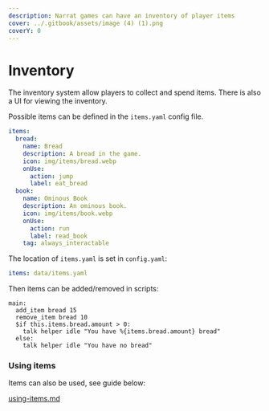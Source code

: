 ```yaml
---
description: Narrat games can have an inventory of player items
cover: ../.gitbook/assets/image (4) (1).png
coverY: 0
---
```


# Inventory

The inventory system allow players to collect and spend items. There is also a UI for viewing the inventory.

Possible items can be defined in the `items.yaml` config file.

```yaml
items:
  bread:
    name: Bread
    description: A bread in the game.
    icon: img/items/bread.webp
    onUse:
      action: jump
      label: eat_bread
  book:
    name: Ominous Book
    description: An ominous book.
    icon: img/items/book.webp
    onUse:
      action: run
      label: read_book
    tag: always_interactable
```

The location of `items.yaml` is set in `config.yaml`:

```yaml
items: data/items.yaml
```

Then items can be added/removed in scripts:

```
main:
  add_item bread 15
  remove_item bread 10
  $if this.items.bread.amount > 0:
    talk helper idle "You have %{items.bread.amount} bread"
  else:
    talk helper idle "You have no bread"
```

### Using items

Items can also be used, see guide below:

[using-items.md](../guides/using-items.md)

<!-- ![](<../.gitbook/assets/image (4) (1).png>) -->

<!-- ![](../.gitbook/assets/Animation.webp) -->
